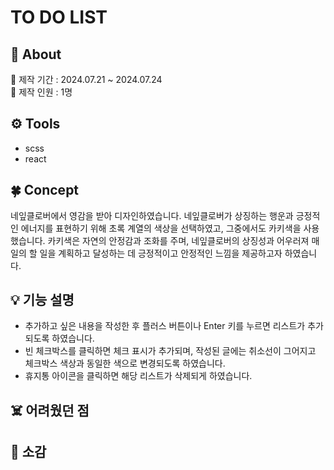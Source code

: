 #  TO DO LIST

## 📢 About
📆 제작 기간 : 2024.07.21 ~ 2024.07.24 <br>
👤 제작 인원 : 1명

## ⚙️ Tools
- scss
- react

## 🍀 Concept
네잎클로버에서 영감을 받아 디자인하였습니다. 네잎클로버가 상징하는 행운과 긍정적인 에너지를 표현하기 위해 초록 계열의 색상을 선택하였고, 그중에서도 카키색을 사용했습니다. 카키색은 자연의 안정감과 조화를 주며, 네잎클로버의 상징성과 어우러져 매일의 할 일을 계획하고 달성하는 데 긍정적이고 안정적인 느낌을 제공하고자 하였습니다.

## 💡 기능 설명
- 추가하고 싶은 내용을 작성한 후 플러스 버튼이나 Enter 키를 누르면 리스트가 추가되도록 하였습니다.  
- 빈 체크박스를 클릭하면 체크 표시가 추가되며, 작성된 글에는 취소선이 그어지고 체크박스 색상과 동일한 색으로 변경되도록 하였습니다.
- 휴지통 아이콘을 클릭하면 해당 리스트가 삭제되게 하였습니다.
  
## ☠️ 어려웠던 점

## 🌈 소감


